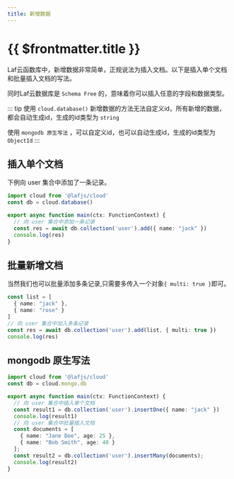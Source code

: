 ```yaml
---
title: 新增数据
---
```


# {{ $frontmatter.title }}

Laf云函数库中，新增数据非常简单，正规说法为插入文档。以下是插入单个文档和批量插入文档的写法。

同时Laf云数据库是 `Schema Free` 的，意味着你可以插入任意的字段和数据类型。

::: tip
使用 `cloud.database()` 新增数据的方法无法自定义id，所有新增的数据，都会自动生成id，生成的id类型为 `string`

使用 `mongodb 原生写法` ，可以自定义id，也可以自动生成id，生成的id类型为 `ObjectId`
:::

## 插入单个文档

下例向 user 集合中添加了一条记录。

```typescript
import cloud from '@lafjs/cloud'
const db = cloud.database()

export async function main(ctx: FunctionContext) {
  // 向 user 集合中添加一条记录
  const res = await db.collection('user').add({ name: "jack" })
  console.log(res)
}
```

## 批量新增文档

当然我们也可以批量添加多条记录,只需要多传入一个对象`{ multi: true }`即可。

```typescript
const list = [
  { name: "jack" },
  { name: "rose" }
]
// 向 user 集合中加入多条记录
const res = await db.collection('user').add(list, { multi: true })
console.log(res)
```

## mongodb 原生写法

```typescript
import cloud from '@lafjs/cloud'
const db = cloud.mongo.db

export async function main(ctx: FunctionContext) {
  // 向 user 集合中插入单个文档
  const result1 = db.collection('user').insertOne({ name: "jack" })
  console.log(result1)
  // 向 user 集合中批量插入文档
  const documents = [
    { name: "Jane Doe", age: 25 },
    { name: "Bob Smith", age: 40 }
  ];
  const result2 = db.collection('user').insertMany(documents);
  console.log(result2)
}
```
